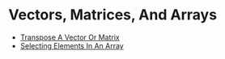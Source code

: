 # Vectors, Matrices, And Arrays
* [Transpose A Vector Or Matrix](code/Transpose-A-Vector-Or-Matrix.py)
* [Selecting Elements In An Array](code/Selecting-Elements-In-An-Array.py)
